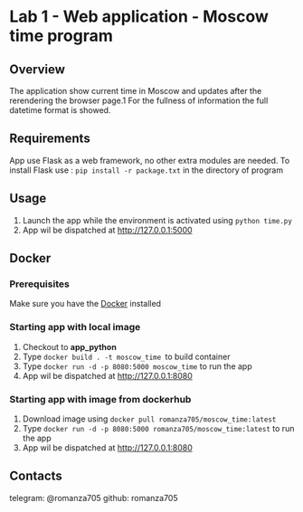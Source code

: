 # Lab 1 - Web application - Moscow time program

## Overview
The application show current time in Moscow and updates after the rerendering the browser page.1
For the fullness of information the full datetime format is showed.

## Requirements
App use Flask as a web framework, no other extra modules are needed.
To install Flask use :
    `pip install -r package.txt`
in the directory of program

## Usage
1. Launch the app while the environment is activated using
   `python time.py`
2. App wil be dispatched at http://127.0.0.1:5000

## Docker
### Prerequisites
 Make sure you have the  [Docker](https://www.docker.com/products/docker-desktop/) installed
### Starting app with local image
1. Checkout to **app_python**
2. Type `docker build . -t moscow_time `to build container
3. Type `docker run -d -p 8080:5000 moscow_time` to run the app
4. App wil be dispatched at http://127.0.0.1:8080
### Starting app with image from dockerhub
1. Download image using `docker pull romanza705/moscow_time:latest`
2. Type `docker run -d -p 8080:5000 romanza705/moscow_time:latest` to run the app
3. App wil be dispatched at http://127.0.0.1:8080


## Contacts
telegram: @romanza705
github: romanza705

